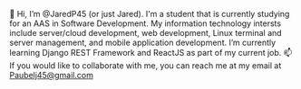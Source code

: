 👋 Hi, I’m @JaredP45 (or just Jared). I'm a student that is currently studying for an AAS in Software Development.
My information technology intersts include server/cloud development, web development, Linux terminal and server management, and mobile application development. 
I’m currently learning Django REST Framework and ReactJS as part of my current job.
📫 If you would like to collaborate with me, you can reach me at my email at Paubelj45@gmail.com
